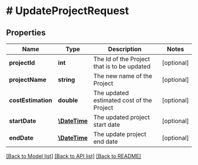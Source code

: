 # # UpdateProjectRequest

## Properties

Name | Type | Description | Notes
------------ | ------------- | ------------- | -------------
**projectId** | **int** | The Id of the Project that is to be updated | [optional]
**projectName** | **string** | The new name of the Project | [optional]
**costEstimation** | **double** | The updated estimated cost of the Project | [optional]
**startDate** | [**\DateTime**](\DateTime.md) | The updated project start date | [optional]
**endDate** | [**\DateTime**](\DateTime.md) | The update project end date | [optional]

[[Back to Model list]](../../README.md#models) [[Back to API list]](../../README.md#endpoints) [[Back to README]](../../README.md)
